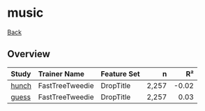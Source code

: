 # music

[Back](../index.md)

## Overview

|Study|Trainer Name|Feature Set|n|R²|
|:---|:---|:---|---:|---:|
|[hunch](music_hunch.md)|FastTreeTweedie|DropTitle|2,257|-0.02|
|[guess](music_guess.md)|FastTreeTweedie|DropTitle|2,257|0.03|

